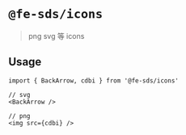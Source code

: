 # `@fe-sds/icons`

> png svg 等 icons

## Usage

```
import { BackArrow, cdbi } from '@fe-sds/icons'

// svg
<BackArrow />

// png
<img src={cdbi} />
```
